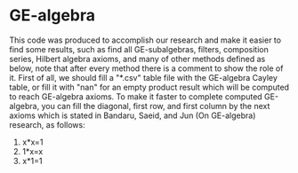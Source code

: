 # GE-algebra


This code was produced to accomplish our research and make it easier to find some results, such as find all GE-subalgebras, filters, composition series, Hilbert algebra axioms, and many of other methods defined as below, note that after every method there is a comment to show the role of it.  First of all, we should fill a "*.csv" table file with the GE-algebra Cayley table, or fill it with "nan" for an empty product result which will be computed to reach GE-algebra axioms.
To make it faster to complete computed GE-algebra, you can fill the diagonal, first row, and first column by the next axioms which is stated in Bandaru, Saeid, and Jun (On GE-algebra) research, as follows:
1) x*x=1
2) 1*x=x
3) x*1=1
